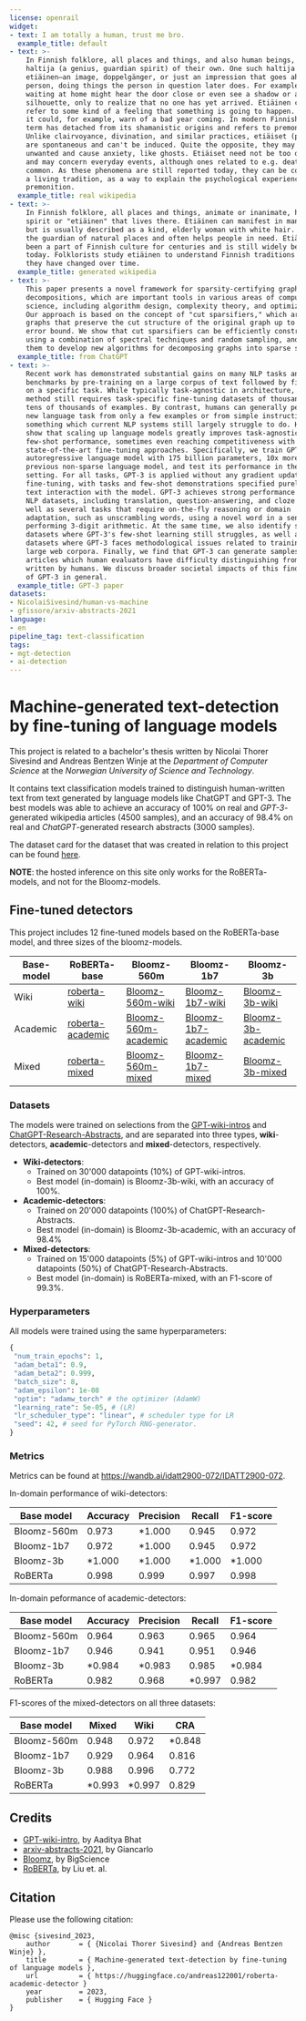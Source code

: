 ```yaml
---
license: openrail
widget:
- text: I am totally a human, trust me bro.
  example_title: default
- text: >-
    In Finnish folklore, all places and things, and also human beings, have a
    haltija (a genius, guardian spirit) of their own. One such haltija is called
    etiäinen—an image, doppelgänger, or just an impression that goes ahead of a
    person, doing things the person in question later does. For example, people
    waiting at home might hear the door close or even see a shadow or a
    silhouette, only to realize that no one has yet arrived. Etiäinen can also
    refer to some kind of a feeling that something is going to happen. Sometimes
    it could, for example, warn of a bad year coming. In modern Finnish, the
    term has detached from its shamanistic origins and refers to premonition.
    Unlike clairvoyance, divination, and similar practices, etiäiset (plural)
    are spontaneous and can't be induced. Quite the opposite, they may be
    unwanted and cause anxiety, like ghosts. Etiäiset need not be too dramatic
    and may concern everyday events, although ones related to e.g. deaths are
    common. As these phenomena are still reported today, they can be considered
    a living tradition, as a way to explain the psychological experience of
    premonition.
  example_title: real wikipedia
- text: >-
    In Finnish folklore, all places and things, animate or inanimate, have a
    spirit or "etiäinen" that lives there. Etiäinen can manifest in many forms,
    but is usually described as a kind, elderly woman with white hair. She is
    the guardian of natural places and often helps people in need. Etiäinen has
    been a part of Finnish culture for centuries and is still widely believed in
    today. Folklorists study etiäinen to understand Finnish traditions and how
    they have changed over time.
  example_title: generated wikipedia
- text: >-
    This paper presents a novel framework for sparsity-certifying graph
    decompositions, which are important tools in various areas of computer
    science, including algorithm design, complexity theory, and optimization.
    Our approach is based on the concept of "cut sparsifiers," which are sparse
    graphs that preserve the cut structure of the original graph up to a certain
    error bound. We show that cut sparsifiers can be efficiently constructed
    using a combination of spectral techniques and random sampling, and we use
    them to develop new algorithms for decomposing graphs into sparse subgraphs.
  example_title: from ChatGPT
- text: >-
    Recent work has demonstrated substantial gains on many NLP tasks and
    benchmarks by pre-training on a large corpus of text followed by fine-tuning
    on a specific task. While typically task-agnostic in architecture, this
    method still requires task-specific fine-tuning datasets of thousands or
    tens of thousands of examples. By contrast, humans can generally perform a
    new language task from only a few examples or from simple instructions -
    something which current NLP systems still largely struggle to do. Here we
    show that scaling up language models greatly improves task-agnostic,
    few-shot performance, sometimes even reaching competitiveness with prior
    state-of-the-art fine-tuning approaches. Specifically, we train GPT-3, an
    autoregressive language model with 175 billion parameters, 10x more than any
    previous non-sparse language model, and test its performance in the few-shot
    setting. For all tasks, GPT-3 is applied without any gradient updates or
    fine-tuning, with tasks and few-shot demonstrations specified purely via
    text interaction with the model. GPT-3 achieves strong performance on many
    NLP datasets, including translation, question-answering, and cloze tasks, as
    well as several tasks that require on-the-fly reasoning or domain
    adaptation, such as unscrambling words, using a novel word in a sentence, or
    performing 3-digit arithmetic. At the same time, we also identify some
    datasets where GPT-3's few-shot learning still struggles, as well as some
    datasets where GPT-3 faces methodological issues related to training on
    large web corpora. Finally, we find that GPT-3 can generate samples of news
    articles which human evaluators have difficulty distinguishing from articles
    written by humans. We discuss broader societal impacts of this finding and
    of GPT-3 in general.
  example_title: GPT-3 paper
datasets:
- NicolaiSivesind/human-vs-machine
- gfissore/arxiv-abstracts-2021
language:
- en
pipeline_tag: text-classification
tags:
- mgt-detection
- ai-detection
---
```


Machine-generated text-detection by fine-tuning of language models
===

This project is related to a bachelor's thesis written by Nicolai Thorer Sivesind and Andreas Bentzen Winje at the *Department of Computer Science* at the *Norwegian University of Science and Technology*.

It contains text classification models trained to distinguish human-written text from text generated by language models like ChatGPT and GPT-3. The best models was able to achieve an accuracy of 100% on real and *GPT-3*-generated wikipedia articles (4500 samples), and an accuracy of 98.4% on real and *ChatGPT*-generated research abstracts (3000 samples).

The dataset card for the dataset that was created in relation to this project can be found [here](https://huggingface.co/datasets/NicolaiSivesind/human-vs-machine).

**NOTE**: the hosted inference on this site only works for the RoBERTa-models, and not for the Bloomz-models. 


## Fine-tuned detectors

This project includes 12 fine-tuned models based on the RoBERTa-base model, and three sizes of the bloomz-models. 

| Base-model | RoBERTa-base                                                                   | Bloomz-560m                                                                                | Bloomz-1b7                                                                               | Bloomz-3b                                                                              |
|------------|--------------------------------------------------------------------------------|--------------------------------------------------------------------------------------------|------------------------------------------------------------------------------------------|----------------------------------------------------------------------------------------|
| Wiki       | [roberta-wiki](https://huggingface.co/andreas122001/roberta-academic-detector) | [Bloomz-560m-wiki](https://huggingface.co/andreas122001/bloomz-560m-wiki-detector)         | [Bloomz-1b7-wiki](https://huggingface.co/andreas122001/bloomz-1b7-wiki-detector)         | [Bloomz-3b-wiki](https://huggingface.co/andreas122001/bloomz-3b-wiki-detector)         |
| Academic   | [roberta-academic](https://huggingface.co/andreas122001/roberta-wiki-detector) | [Bloomz-560m-academic](https://huggingface.co/andreas122001/bloomz-560m-academic-detector) | [Bloomz-1b7-academic](https://huggingface.co/andreas122001/bloomz-1b7-academic-detector) | [Bloomz-3b-academic](https://huggingface.co/andreas122001/bloomz-3b-academic-detector) |
| Mixed      | [roberta-mixed](https://huggingface.co/andreas122001/roberta-mixed-detector)   | [Bloomz-560m-mixed](https://huggingface.co/andreas122001/bloomz-560m-mixed-detector)       | [Bloomz-1b7-mixed](https://huggingface.co/andreas122001/bloomz-1b7-mixed-detector)       | [Bloomz-3b-mixed](https://huggingface.co/andreas122001/bloomz-3b-mixed-detector)       |


### Datasets

The models were trained on selections from the [GPT-wiki-intros]() and [ChatGPT-Research-Abstracts](), and are separated into three types, **wiki**-detectors, **academic**-detectors and **mixed**-detectors, respectively.

- **Wiki-detectors**:
  - Trained on 30'000 datapoints (10%) of GPT-wiki-intros.
  - Best model (in-domain) is Bloomz-3b-wiki, with an accuracy of 100%.
- **Academic-detectors**:
  - Trained on 20'000 datapoints (100%) of ChatGPT-Research-Abstracts.
  - Best model (in-domain) is Bloomz-3b-academic, with an accuracy of 98.4%
- **Mixed-detectors**:
  - Trained on 15'000 datapoints (5%) of GPT-wiki-intros and 10'000 datapoints (50%) of ChatGPT-Research-Abstracts.
  - Best model (in-domain) is RoBERTa-mixed, with an F1-score of 99.3%.


### Hyperparameters

All models were trained using the same hyperparameters:

```python
{
 "num_train_epochs": 1,
 "adam_beta1": 0.9,
 "adam_beta2": 0.999,
 "batch_size": 8,
 "adam_epsilon": 1e-08
 "optim": "adamw_torch" # the optimizer (AdamW)
 "learning_rate": 5e-05, # (LR)
 "lr_scheduler_type": "linear", # scheduler type for LR
 "seed": 42, # seed for PyTorch RNG-generator.
}
```

### Metrics

Metrics can be found at https://wandb.ai/idatt2900-072/IDATT2900-072.


In-domain performance of wiki-detectors:

| Base model  | Accuracy | Precision | Recall | F1-score |
|-------------|----------|-----------|--------|----------|
| Bloomz-560m | 0.973    | *1.000    | 0.945  | 0.972    |
| Bloomz-1b7  | 0.972    | *1.000    | 0.945  | 0.972    |
| Bloomz-3b   | *1.000   | *1.000    | *1.000 | *1.000   |
| RoBERTa     | 0.998    | 0.999     | 0.997  | 0.998    |


In-domain peformance of academic-detectors:

| Base model  | Accuracy | Precision | Recall | F1-score |
|-------------|----------|-----------|--------|----------|
| Bloomz-560m | 0.964    | 0.963     | 0.965  | 0.964    |
| Bloomz-1b7  | 0.946    | 0.941     | 0.951  | 0.946    |
| Bloomz-3b   | *0.984   | *0.983    | 0.985  | *0.984   |
| RoBERTa     | 0.982    | 0.968     | *0.997 | 0.982    |


F1-scores of the mixed-detectors on all three datasets:

| Base model  | Mixed  | Wiki   | CRA    |
|-------------|--------|--------|--------|
| Bloomz-560m | 0.948  | 0.972  | *0.848 |
| Bloomz-1b7  | 0.929  | 0.964  | 0.816  |
| Bloomz-3b   | 0.988  | 0.996  | 0.772  |
| RoBERTa     | *0.993 | *0.997 | 0.829  |


## Credits

- [GPT-wiki-intro](https://huggingface.co/datasets/aadityaubhat/GPT-wiki-intro), by Aaditya Bhat
- [arxiv-abstracts-2021](https://huggingface.co/datasets/gfissore/arxiv-abstracts-2021), by Giancarlo
- [Bloomz](bigscience/bloomz), by BigScience
- [RoBERTa](https://huggingface.co/roberta-base), by Liu et. al.


## Citation

Please use the following citation:

```
@misc {sivesind_2023,
    author       = { {Nicolai Thorer Sivesind} and {Andreas Bentzen Winje} },
    title        = { Machine-generated text-detection by fine-tuning of language models },
    url          = { https://huggingface.co/andreas122001/roberta-academic-detector }
    year         = 2023,
    publisher    = { Hugging Face }
}
```